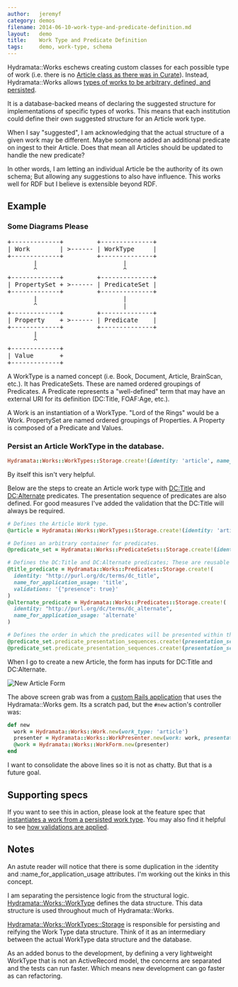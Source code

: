 ```yaml
---
author:   jeremyf
category: demos
filename: 2014-06-10-work-type-and-predicate-definition.md
layout:   demo
title:    Work Type and Predicate Definition
tags:     demo, work-type, schema
---
```


Hydramata::Works eschews creating custom classes for each possible type of work (i.e. there is no [Article class as there was in Curate](https://github.com/projecthydra-labs/curate/blob/develop/app/repository_models/article.rb)).
Instead, Hydramata::Works allows [types of works to be arbitrary, defined, and persisted](./app/models/hydramata/works/work_types/storage.rb).

It is a database-backed means of declaring the suggested structure for implementations of specific types of works.
This means that each institution could define their own suggested structure for an Article work type.

When I say "suggested", I am acknowledging that the actual structure of a given work may be different.
Maybe someone added an additional predicate on ingest to their Article.
Does that mean all Articles should be updated to handle the new predicate?

In other words, I am letting an individual Article be the authority of its own schema; But allowing any suggestions to also have influence.
This works well for RDF but I believe is extensible beyond RDF.

## Example

### Some Diagrams Please

<pre>
+-------------+         +--------------+
| Work        | >------ | WorkType     |
+-------------+         +--------------+
       |                       |
       ^                       ^
+-------------+         +--------------+
| PropertySet + >------ | PredicateSet |
+-------------+         +--------------+
       |                       |
       ^                       |
+-------------+         +--------------+
| Property    + >------ | Predicate    |
+-------------+         +--------------+
       |
       ^
+-------------+
| Value       +
+-------------+
</pre>

A WorkType is a named concept (i.e. Book, Document, Article, BrainScan, etc.).
It has PredicateSets. These are named ordered groupings of Predicates.
A Predicate represents a "well-defined" term that may have an external URI for its definition (DC:Title, FOAF:Age, etc.).

A Work is an instantiation of a WorkType. "Lord of the Rings" would be a Work.
PropertySet are named ordered groupings of Properties.
A Property is composed of a Predicate and Values.

### Persist an Article WorkType in the database.

```ruby
Hydramata::Works::WorkTypes::Storage.create!(identity: 'article', name_for_application_usage: 'article')
```

By itself this isn't very helpful.

Below are the steps to create an Article work type with [DC:Title](http://purl.org/dc/terms/dc_title) and [DC:Alternate](http://purl.org/dc/terms/dc_alternate) predicates.
The presentation sequence of predicates are also defined.
For good measures I've added the validation that the DC:Title will always be required.

```ruby
# Defines the Article Work type.
@article = Hydramata::Works::WorkTypes::Storage.create!(identity: 'article', name_for_application_usage: 'article')

# Defines an arbitrary container for predicates.
@predicate_set = Hydramata::Works::PredicateSets::Storage.create!(identity: 'required', work_type: @article, presentation_sequence: 1, name_for_application_usage: 'required')

# Defines the DC:Title and DC:Alternate predicates; These are reusable by other work types
@title_predicate = Hydramata::Works::Predicates::Storage.create!(
  identity: "http://purl.org/dc/terms/dc_title",
  name_for_application_usage: 'title',
  validations: '{"presence": true}'
)
@alternate_predicate = Hydramata::Works::Predicates::Storage.create!(
  identity: "http://purl.org/dc/terms/dc_alternate",
  name_for_application_usage: 'alternate'
)

# Defines the order in which the predicates will be presented within the :required predicate set.
@predicate_set.predicate_presentation_sequences.create!(presentation_sequence: 1, predicate: @title_predicate)
@predicate_set.predicate_presentation_sequences.create!(presentation_sequence: 2, predicate: @alternate_predicate)
```

When I go to create a new Article, the form has inputs for DC:Title and DC:Alternate.

![New Article Form](./files/new-article-form.png "Screen capture of New Article Form in base app")

The above screen grab was from a [custom Rails application](https://github.com/ndlib/predicate-rendering) that uses the Hydramata::Works gem.
Its a scratch pad, but the `#new` action's controller was:

```ruby
def new
  work = Hydramata::Works::Work.new(work_type: 'article')
  presenter = Hydramata::Works::WorkPresenter.new(work: work, presentation_context: :new)
  @work = Hydramata::Works::WorkForm.new(presenter)
end
```

I want to consolidate the above lines so it is not as chatty.
But that is a future goal.

## Supporting specs

If you want to see this in action, please look at the feature spec that [instantiates a work from a persisted work type](/spec/features/instantiate_work_from_persisted_work_type_spec.rb).
You may also find it helpful to see [how validations are applied](/spec/features/a_form_for_a_given_work_with_predicate_level_validations_spec.rb).

## Notes

An astute reader will notice that there is some duplication in the :identity and :name_for_application_usage attributes.
I'm working out the kinks in this concept.

I am separating the persistence logic from the structural logic.
[Hydramata::Works::WorkType](./app/models/hydramata/works/work_type.rb) defines the data structure. This data structure is used throughout much of Hydramata::Works.

[Hydramata::Works::WorkTypes::Storage](./app/models/hydramata/works/work_types/storage.rb) is responsible for persisting and reifying the Work Type data structure.
Think of it as an intermediary between the actual WorkType data structure and the database.

As an added bonus to the development, by defining a very lightweight WorkType that is not an ActiveRecord model, the concerns are separated and the tests can run faster.
Which means new development can go faster as can refactoring.